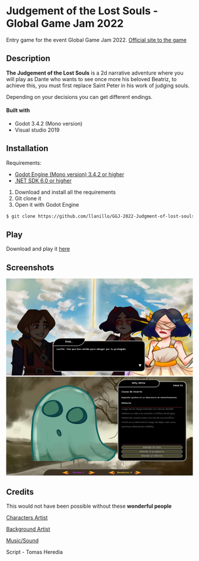 # Judgement of the Lost Souls - Global Game Jam 2022

Entry game for the event Global Game Jam 2022. [Official site to the game](https://globalgamejam.org/2022/games/judgement-lost-souls-8)

## Description
**The Judgement of the Lost Souls** is a 2d narrative adventure where you will play as Dante who wants to see once more his beloved Beatriz, to achieve this, you must first replace Saint Peter in his work of judging souls.

Depending on your decisions you can get different endings.

#### Built with
- Godot 3.4.2 (Mono version)
- Visual studio 2019

## Installation

Requirements:
- [Godot Engine (Mono version) 3.4.2 or higher](https://godotengine.org/download)
- [.NET SDK 6.0 or higher](https://dotnet.microsoft.com/en-us/download)

1. Download and install all the requirements
2. Git clone it
3. Open it with Godot Engine

```bash
$ git clone https://github.com/llanillo/GGJ-2022-Judgment-of-lost-souls
```

## Play
Download and play it [here](https://github.com/llanillo/GGJ-2022-Judgment-of-lost-souls/releases/tag/v1.0.0)


## Screenshots
![Esta es una imagen](Screenshots/2.png)
![Esta es una imagen](Screenshots/1.png)

## Credits
This would not have been possible without these **wonderful people**

[Characters Artist](https://www.instagram.com/onlinelova_/)

[Background Artist](https://www.linkedin.com/in/fede-gramajo-68741a143/)

[Music/Sound](https://www.instagram.com/fonts.tg/)

Script - Tomas Heredia
